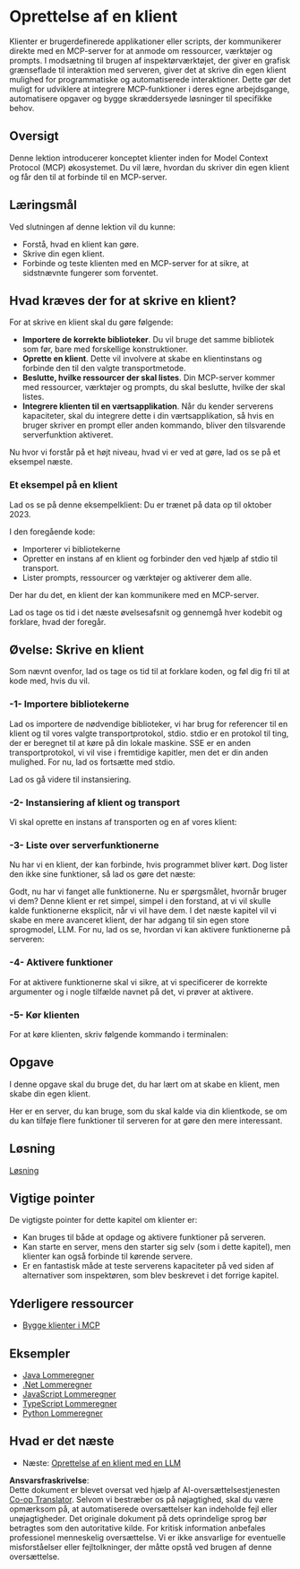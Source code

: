 <!--
CO_OP_TRANSLATOR_METADATA:
{
  "original_hash": "a9c3ca25df37dbb4c1518174fc415ce1",
  "translation_date": "2025-05-17T09:40:51+00:00",
  "source_file": "03-GettingStarted/02-client/README.md",
  "language_code": "da"
}
-->
# Oprettelse af en klient

Klienter er brugerdefinerede applikationer eller scripts, der kommunikerer direkte med en MCP-server for at anmode om ressourcer, værktøjer og prompts. I modsætning til brugen af inspektørværktøjet, der giver en grafisk grænseflade til interaktion med serveren, giver det at skrive din egen klient mulighed for programmatiske og automatiserede interaktioner. Dette gør det muligt for udviklere at integrere MCP-funktioner i deres egne arbejdsgange, automatisere opgaver og bygge skræddersyede løsninger til specifikke behov.

## Oversigt

Denne lektion introducerer konceptet klienter inden for Model Context Protocol (MCP) økosystemet. Du vil lære, hvordan du skriver din egen klient og får den til at forbinde til en MCP-server.

## Læringsmål

Ved slutningen af denne lektion vil du kunne:

- Forstå, hvad en klient kan gøre.
- Skrive din egen klient.
- Forbinde og teste klienten med en MCP-server for at sikre, at sidstnævnte fungerer som forventet.

## Hvad kræves der for at skrive en klient?

For at skrive en klient skal du gøre følgende:

- **Importere de korrekte biblioteker**. Du vil bruge det samme bibliotek som før, bare med forskellige konstruktioner.
- **Oprette en klient**. Dette vil involvere at skabe en klientinstans og forbinde den til den valgte transportmetode.
- **Beslutte, hvilke ressourcer der skal listes**. Din MCP-server kommer med ressourcer, værktøjer og prompts, du skal beslutte, hvilke der skal listes.
- **Integrere klienten til en værtsapplikation**. Når du kender serverens kapaciteter, skal du integrere dette i din værtsapplikation, så hvis en bruger skriver en prompt eller anden kommando, bliver den tilsvarende serverfunktion aktiveret.

Nu hvor vi forstår på et højt niveau, hvad vi er ved at gøre, lad os se på et eksempel næste.

### Et eksempel på en klient

Lad os se på denne eksempelklient:
Du er trænet på data op til oktober 2023.

I den foregående kode:

- Importerer vi bibliotekerne
- Opretter en instans af en klient og forbinder den ved hjælp af stdio til transport.
- Lister prompts, ressourcer og værktøjer og aktiverer dem alle.

Der har du det, en klient der kan kommunikere med en MCP-server.

Lad os tage os tid i det næste øvelsesafsnit og gennemgå hver kodebit og forklare, hvad der foregår.

## Øvelse: Skrive en klient

Som nævnt ovenfor, lad os tage os tid til at forklare koden, og føl dig fri til at kode med, hvis du vil.

### -1- Importere bibliotekerne

Lad os importere de nødvendige biblioteker, vi har brug for referencer til en klient og til vores valgte transportprotokol, stdio. stdio er en protokol til ting, der er beregnet til at køre på din lokale maskine. SSE er en anden transportprotokol, vi vil vise i fremtidige kapitler, men det er din anden mulighed. For nu, lad os fortsætte med stdio.

Lad os gå videre til instansiering.

### -2- Instansiering af klient og transport

Vi skal oprette en instans af transporten og en af vores klient:

### -3- Liste over serverfunktionerne

Nu har vi en klient, der kan forbinde, hvis programmet bliver kørt. Dog lister den ikke sine funktioner, så lad os gøre det næste:

Godt, nu har vi fanget alle funktionerne. Nu er spørgsmålet, hvornår bruger vi dem? Denne klient er ret simpel, simpel i den forstand, at vi vil skulle kalde funktionerne eksplicit, når vi vil have dem. I det næste kapitel vil vi skabe en mere avanceret klient, der har adgang til sin egen store sprogmodel, LLM. For nu, lad os se, hvordan vi kan aktivere funktionerne på serveren:

### -4- Aktivere funktioner

For at aktivere funktionerne skal vi sikre, at vi specificerer de korrekte argumenter og i nogle tilfælde navnet på det, vi prøver at aktivere.

### -5- Kør klienten

For at køre klienten, skriv følgende kommando i terminalen:

## Opgave

I denne opgave skal du bruge det, du har lært om at skabe en klient, men skabe din egen klient.

Her er en server, du kan bruge, som du skal kalde via din klientkode, se om du kan tilføje flere funktioner til serveren for at gøre den mere interessant.

## Løsning

[Løsning](./solution/README.md)

## Vigtige pointer

De vigtigste pointer for dette kapitel om klienter er:

- Kan bruges til både at opdage og aktivere funktioner på serveren.
- Kan starte en server, mens den starter sig selv (som i dette kapitel), men klienter kan også forbinde til kørende servere.
- Er en fantastisk måde at teste serverens kapaciteter på ved siden af alternativer som inspektøren, som blev beskrevet i det forrige kapitel.

## Yderligere ressourcer

- [Bygge klienter i MCP](https://modelcontextprotocol.io/quickstart/client)

## Eksempler

- [Java Lommeregner](../samples/java/calculator/README.md)
- [.Net Lommeregner](../../../../03-GettingStarted/samples/csharp)
- [JavaScript Lommeregner](../samples/javascript/README.md)
- [TypeScript Lommeregner](../samples/typescript/README.md)
- [Python Lommeregner](../../../../03-GettingStarted/samples/python)

## Hvad er det næste

- Næste: [Oprettelse af en klient med en LLM](/03-GettingStarted/03-llm-client/README.md)

**Ansvarsfraskrivelse**:  
Dette dokument er blevet oversat ved hjælp af AI-oversættelsestjenesten [Co-op Translator](https://github.com/Azure/co-op-translator). Selvom vi bestræber os på nøjagtighed, skal du være opmærksom på, at automatiserede oversættelser kan indeholde fejl eller unøjagtigheder. Det originale dokument på dets oprindelige sprog bør betragtes som den autoritative kilde. For kritisk information anbefales professionel menneskelig oversættelse. Vi er ikke ansvarlige for eventuelle misforståelser eller fejltolkninger, der måtte opstå ved brugen af denne oversættelse.